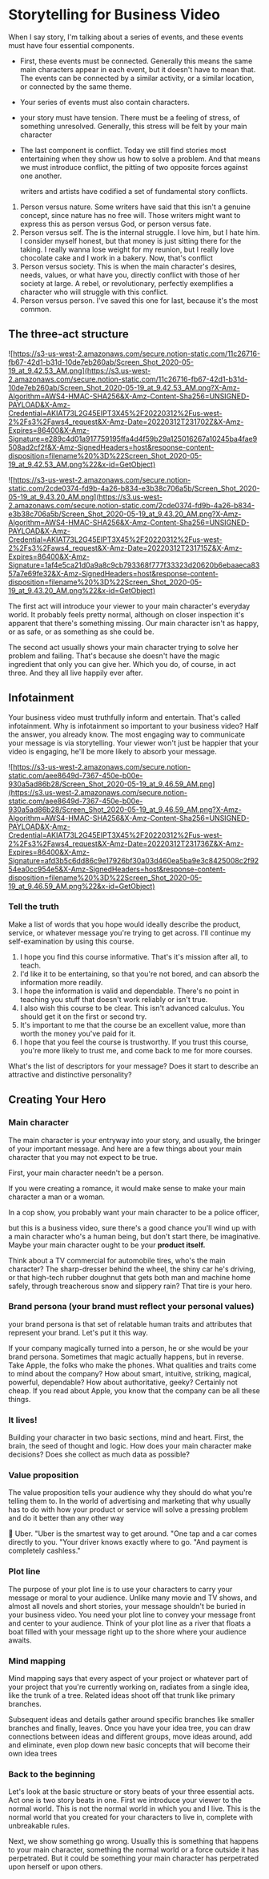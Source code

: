 # Storytelling for Business Video

When I say story, I'm talking about a series of events, and these events must have four essential components.

- First, these events must be connected. Generally this means the same main characters appear in each event, but it doesn't have to mean that. The events can be connected by a similar activity, or a similar location, or connected by the same theme.
- Your series of events must also contain characters.
- your story must have tension. There must be a feeling of stress, of something unresolved. Generally, this stress will be felt by your main character
- The last component is conflict. Today we still find stories most entertaining when they show us how to solve a problem. And that means we must introduce conflict, the pitting of two opposite forces against one another.

  writers and artists have codified a set of fundamental story conflicts.

1. Person versus nature. Some writers have said that this isn't a genuine concept, since nature has no free will. Those writers might want to express this as person versus God, or person versus fate.
2. Person versus self. The is the internal struggle. I love him, but I hate him. I consider myself honest, but that money is just sitting there for the taking. I really wanna lose weight for my reunion, but I really love chocolate cake and I work in a bakery. Now, that's conflict
3. Person versus society. This is when the main character's desires, needs, values, or what have you, directly conflict with those of her society at large. A rebel, or revolutionary, perfectly exemplifies a character who will struggle with this conflict.
4.  Person versus person. I've saved this one for last, because it's the most common.

## The three-act structure

![https://s3-us-west-2.amazonaws.com/secure.notion-static.com/11c26716-fb67-42d1-b31d-10de7eb260ab/Screen_Shot_2020-05-19_at_9.42.53_AM.png](https://s3.us-west-2.amazonaws.com/secure.notion-static.com/11c26716-fb67-42d1-b31d-10de7eb260ab/Screen_Shot_2020-05-19_at_9.42.53_AM.png?X-Amz-Algorithm=AWS4-HMAC-SHA256&X-Amz-Content-Sha256=UNSIGNED-PAYLOAD&X-Amz-Credential=AKIAT73L2G45EIPT3X45%2F20220312%2Fus-west-2%2Fs3%2Faws4_request&X-Amz-Date=20220312T231702Z&X-Amz-Expires=86400&X-Amz-Signature=e289c4d01a917759195ffa4d4f59b29a125016267a10245ba4fae9508ad2cf2f&X-Amz-SignedHeaders=host&response-content-disposition=filename%20%3D%22Screen_Shot_2020-05-19_at_9.42.53_AM.png%22&x-id=GetObject)

![https://s3-us-west-2.amazonaws.com/secure.notion-static.com/2cde0374-fd9b-4a26-b834-e3b38c706a5b/Screen_Shot_2020-05-19_at_9.43.20_AM.png](https://s3.us-west-2.amazonaws.com/secure.notion-static.com/2cde0374-fd9b-4a26-b834-e3b38c706a5b/Screen_Shot_2020-05-19_at_9.43.20_AM.png?X-Amz-Algorithm=AWS4-HMAC-SHA256&X-Amz-Content-Sha256=UNSIGNED-PAYLOAD&X-Amz-Credential=AKIAT73L2G45EIPT3X45%2F20220312%2Fus-west-2%2Fs3%2Faws4_request&X-Amz-Date=20220312T231715Z&X-Amz-Expires=86400&X-Amz-Signature=1af4e5ca21d0a9a8c9cb793368f777f33323d20620b6ebaaeca8357a7e69fe32&X-Amz-SignedHeaders=host&response-content-disposition=filename%20%3D%22Screen_Shot_2020-05-19_at_9.43.20_AM.png%22&x-id=GetObject)

The first act will introduce your viewer to your main character's everyday world. It probably feels pretty normal, although on closer inspection it's apparent that there's something missing. Our main character isn't as happy, or as safe, or as something as she could be.

The second act usually shows your main character trying to solve her problem and failing. That's because she doesn't have the magic ingredient that only you can give her. Which you do, of course, in act three. And they all live happily ever after.

## Infotainment

Your business video must truthfully inform and entertain. That's called infotainment. Why is infotainment so important to your business video? Half the answer, you already know. The most engaging way to communicate your message is via storytelling. Your viewer won't just be happier that your video is engaging, he'll be more likely to absorb your message.

![https://s3-us-west-2.amazonaws.com/secure.notion-static.com/aee8649d-7367-450e-b00e-930a5ad86b28/Screen_Shot_2020-05-19_at_9.46.59_AM.png](https://s3.us-west-2.amazonaws.com/secure.notion-static.com/aee8649d-7367-450e-b00e-930a5ad86b28/Screen_Shot_2020-05-19_at_9.46.59_AM.png?X-Amz-Algorithm=AWS4-HMAC-SHA256&X-Amz-Content-Sha256=UNSIGNED-PAYLOAD&X-Amz-Credential=AKIAT73L2G45EIPT3X45%2F20220312%2Fus-west-2%2Fs3%2Faws4_request&X-Amz-Date=20220312T231736Z&X-Amz-Expires=86400&X-Amz-Signature=afd3b5c6dd86c9e17926bf30a03d460ea5ba9e3c8425008c2f9254ea0cc954e5&X-Amz-SignedHeaders=host&response-content-disposition=filename%20%3D%22Screen_Shot_2020-05-19_at_9.46.59_AM.png%22&x-id=GetObject)

### Tell the truth

Make a list of words that you hope would ideally describe the product, service, or whatever message you're trying to get across. I'll continue my self-examination by using this course.

1. I hope you find this course informative. That's it's mission after all, to teach. 
2. I'd like it to be entertaining, so that you're not bored, and can absorb the information more readily. 
3. I hope the information is valid and dependable. There's no point in teaching you stuff that doesn't work reliably or isn't true.
4. I also wish this course to be clear. This isn't advanced calculus. You should get it on the first or second try. 
5. It's important to me that the course be an excellent value, more than worth the money you've paid for it.
6. I hope that you feel the course is trustworthy. If you trust this course, you're more likely to trust me, and come back to me for more courses.

 What's the list of descriptors for your message? Does it start to describe an attractive and distinctive personality?

## Creating Your Hero

### Main character

The main character is your entryway into your story, and usually, the bringer of your important message. And here are a few things about your main character that you may not expect to be true.

First, your main character needn't be a person. 

If you were creating a romance, it would make sense to make your main character a man or a woman. 

In a cop show, you probably want your main character to be a police officer, 

but this is a business video, sure there's a good chance you'll wind up with a main character who's a human being, but don't start there, be imaginative. Maybe your main character ought to be your **product itself.** 

Think about a TV commercial for automobile tires, who's the main character? The sharp-dresser behind the wheel, the shiny car he's driving, or that high-tech rubber doughnut that gets both man and machine home safely, through treacherous snow and slippery rain? That tire is your hero.

### Brand persona (your brand must reflect your personal values)

your brand persona is that set of relatable human traits and attributes that represent your brand. Let's put it this way.

If your company magically turned into a person, he or she would be your brand persona. Sometimes that magic actually happens, but in reverse. Take Apple, the folks who make the phones. What qualities and traits come to mind about the company? How about smart, intuitive, striking, magical, powerful, dependable? How about authoritative, geeky? Certainly not cheap. If you read about Apple, you know that the company can be all these things.

### It lives!

Building your character in two basic sections, mind and heart. First, the brain, the seed of thought and logic. How does your main character make decisions? Does she collect as much data as possible?

### Value proposition

The value proposition tells your audience why they should do what you're telling them to. In the world of advertising and marketing that why usually has to do with how your product or service will solve a pressing problem and do it better than any other way

<aside>
📝 Uber. "Uber is the smartest way to get around. "One tap and a car comes directly to you. "Your driver knows exactly where to go. "And payment is completely cashless."

</aside>

### Plot line

The purpose of your plot line is to use your characters to carry your message or moral to your audience. Unlike many movie and TV shows, and almost all novels and short stories, your message shouldn't be buried in your business video. You need your plot line to convey your message front and center to your audience. Think of your plot line as a river that floats a boat filled with your message right up to the shore where your audience awaits.

### Mind mapping

Mind mapping says that every aspect of your project or whatever part of your project that you're currently working on, radiates from a single idea, like the trunk of a tree. Related ideas shoot off that trunk like primary branches.

Subsequent ideas and details gather around specific branches like smaller branches and finally, leaves. Once you have your idea tree, you can draw connections between ideas and different groups, move ideas around, add and eliminate, even plop down new basic concepts that will become their own idea trees

### Back to the beginning

Let's look at the basic structure or story beats of your three essential acts. Act one is two story beats in one. First we introduce your viewer to the normal world. This is not the normal world in which you and I live. This is the normal world that you created for your characters to live in, complete with unbreakable rules.

Next, we show something go wrong. Usually this is something that happens to your main character, something the normal world or a force outside it has perpetrated. But it could be something your main character has perpetrated upon herself or upon others.